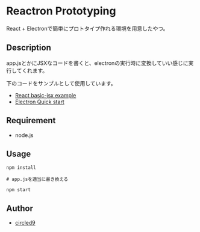 Reactron Prototyping
====

React + Electronで簡単にプロトタイプ作れる環境を用意したやつ。

## Description

app.jsとかにJSXなコードを書くと、electronの実行時に変換していい感じに実行してくれます。

下のコードをサンプルとして使用しています。

- [React basic-jsx example](https://github.com/facebook/react/tree/master/examples/basic-jsx)
- [Electron Quick start](http://electron.atom.io/docs/tutorial/quick-start/)

## Requirement

- node.js

## Usage

```
npm install

# app.jsを適当に書き換える

npm start
```

## Author

- [circled9](https://github.com/circled9)
